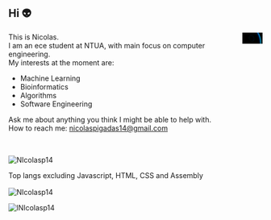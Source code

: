 ## Hi 👽
<img src="https://github.com/NIcolasp14/NIcolasp14/blob/main/giphy.gif" align="right" width="40px" alt="animated"/>

<!--
<img src="https://media.giphy.com/media/IcZhFmufozDCij3p22/giphy.gif" align="right" width="275px" alt="animated"/>

<img src="https://github.com/NIcolasp14/NIcolasp14/blob/main/giphy.gif" align="right" width="350px" alt="animated"/>
<img src="https://media.giphy.com/media/IcZhFmufozDCij3p22/giphy.gif" align="right" width="280px" alt="animated"/>
<p><img align="right" alt="gif" src="https://github.com/NIcolasp14/NIcolasp14/blob/main/giphy.gif" /></p> 
<p><img align="right" alt="gif" src=https://media.giphy.com/media/IcZhFmufozDCij3p22/giphy.gif  /></p> 

[![Top Langs](https://github-readme-stats.vercel.app/api/top-langs/?username=anuraghazra&hide=javascript,html)](https://github.com/anuraghazra/github-readme-stats)
-->
This is Nicolas. <br />
I am an ece student at NTUA, with main focus on computer engineering.   
My interests at the moment are:  <br />
- Machine Learning  <br />
- Bioinformatics   <br />
- Algorithms   <br />
- Software Engineering  <br />  


Ask me about anything you think I might be able to help with. <br />
How to reach me: nicolaspigadas14@gmail.com  <br />

<br />
<p><img align="center" src="https://github-readme-stats.vercel.app/api/top-langs?username=NIcolasp14&show_icons=true&theme=dark&locale=en&layout=compact" alt="NIcolasp14" /></p>
Top langs excluding Javascript, HTML, CSS and Assembly
<p><img align="center" src="https://github-readme-stats.vercel.app/api/top-langs?username=NIcolasp14&hide=javascript,html,css,assembly&show_icons=true&theme=dark&locale=en&layout=compact" alt="NIcolasp14" /></p>
<p>&nbsp;<img align="left" src="https://github-readme-stats.vercel.app/api?username=NIcolasp14&show_icons=true&theme=dark&locale=en" alt="lNIcolasp14" /></p>


<!--
**NIcolasp14/NIcolasp14** is a ✨ _special_ ✨ repository because its `README.md` (this file) appears on your GitHub profile.

Here are some ideas to get you started:

- 🔭 I’m currently working on ...
- 🌱 I’m currently learning ...
- 👯 I’m looking to collaborate on ...
- 🤔 I’m looking for help with ...
- 💬 Ask me about ...
- 📫 How to reach me: ...
- 😄 Pronouns: ...
- ⚡ Fun fact: ...
-->
